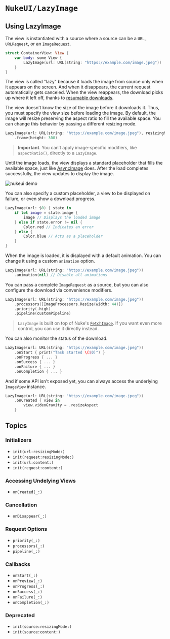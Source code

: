 # ``NukeUI/LazyImage``

## Using LazyImage

The view is instantiated with a source where a source can be a `URL`, `URLRequest`, or an [`ImageRequest`](https://kean.blog/nuke/guides/customizing-requests).

```swift
struct ContainerView: View {
    var body: some View {
        LazyImage(url: URL(string: "https://example.com/image.jpeg"))
    }
}
```

The view is called "lazy" because it loads the image from source only when it appears on the screen. And when it disappears, the current request automatically gets canceled. When the view reappears, the download picks up where it left off, thanks to [resumable downloads](https://kean.blog/post/resumable-downloads). 

The view doesn't know the size of the image before it downloads it. Thus, you must specify the view size before loading the image. By default, the image will resize preserving the aspect ratio to fill the available space. You can change this behavior by passing a different resizing mode.

```swift
LazyImage(url: URL(string: "https://example.com/image.jpeg"), resizingMode: .center)
    .frame(height: 300)
```

> **Important**. You can’t apply image-specific modifiers, like `aspectRatio()`, directly to a `LazyImage`.

Until the image loads, the view displays a standard placeholder that fills the available space, just like [AsyncImage](https://developer.apple.com/documentation/SwiftUI/AsyncImage) does. After the load completes successfully, the view updates to display the image.

![nukeui demo](nukeui-preview)

You can also specify a custom placeholder, a view to be displayed on failure, or even show a download progress.

```swift
LazyImage(url: $0) { state in
    if let image = state.image {
        image // Displays the loaded image
    } else if state.error != nil {
        Color.red // Indicates an error
    } else {
        Color.blue // Acts as a placeholder
    }
}
```

When the image is loaded, it is displayed with a default animation. You can change it using a custom `animation` option.

```swift
LazyImage(url: URL(string: "https://example.com/image.jpeg"))
    .animation(nil) // Disable all animations
```

You can pass a complete `ImageRequest` as a source, but you can also configure the download via convenience modifiers.

```swift
LazyImage(url: URL(string: "https://example.com/image.jpeg"))
    .processors([ImageProcessors.Resize(width: 44)])
    .priority(.high)
    .pipeline(customPipeline)
```

> `LazyImage` is built on top of Nuke's [`FetchImage`](https://kean.blog/nuke/guides/swiftui#fetchimage). If you want even more control, you can use it directly instead.  

You can also monitor the status of the download.

```swift
LazyImage(url: URL(string: "https://example.com/image.jpeg"))
    .onStart { print("Task started \($0)") }
    .onProgress { ... }
    .onSuccess { ... }
    .onFailure { ... }
    .onCompletion { ... }
```

And if some API isn't exposed yet, you can always access the underlying `ImageView` instance.

```swift
LazyImage(url: URL(string: "https://example.com/image.jpeg"))
    .onCreated { view in 
        view.videoGravity = .resizeAspect
    }
```

## Topics

### Initializers

- ``init(url:resizingMode:)``
- ``init(request:resizingMode:)``
- ``init(url:content:)``
- ``init(request:content:)``

### Accessing Undelying Views

- ``onCreated(_:)``

### Cancellation

- ``onDisappear(_:)``

### Request Options

- ``priority(_:)``
- ``processors(_:)``
- ``pipeline(_:)``

### Callbacks

- ``onStart(_:)``
- ``onPreview(_:)``
- ``onProgress(_:)``
- ``onSuccess(_:)``
- ``onFailure(_:)``
- ``onCompletion(_:)``

### Deprecated

- ``init(source:resizingMode:)``
- ``init(source:content:)``
